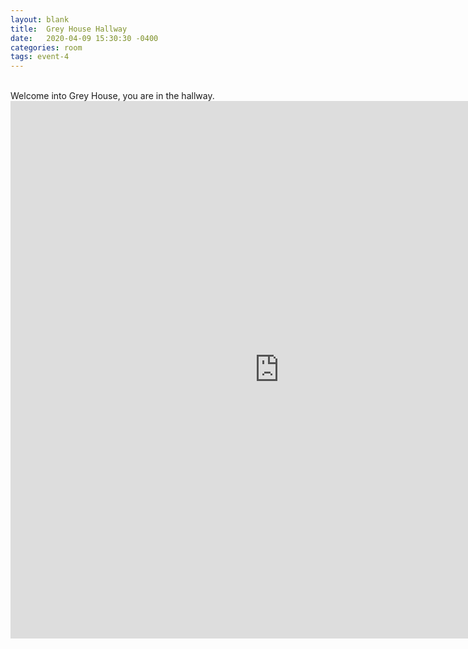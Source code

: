 ```yaml
---
layout: blank
title:  Grey House Hallway
date:   2020-04-09 15:30:30 -0400
categories: room
tags: event-4
---
```

<div class="main odd">
  <br>
  Welcome into Grey House, you are in the hallway.
  <center>
    <iframe frameborder="0" width="860" height="860" src="https://docs.google.com/drawings/d/1dor6PDYs_gll0TWn6t4xZon414ZaPfJu9xGGbfi_QGo/preview?ac=true"></iframe>
  </center>
</div>
